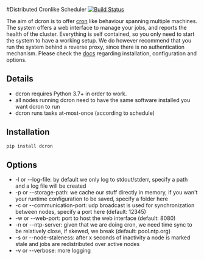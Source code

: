 #Distributed Cronlike Scheduler [![Build Status](https://travis-ci.org/witlox/dcron.svg?branch=master)](https://travis-ci.org/witlox/dcron)

The aim of dcron is to offer [cron](https://en.wikipedia.org/wiki/Cron) like behaviour spanning multiple machines. 
The system offers a web interface to manage your jobs, and reports the health of the cluster. 
Everything is self contained, so you only need to start the system to have a working setup. 
We do however recommend that you run the system behind a reverse proxy, since there is no authentication mechanism.
Please check the [docs](https://dcron.readthedocs.io) regarding installation, configuration and options.  

## Details

- dcron requires Python 3.7+ in order to work.
- all nodes running dcron need to have the same software installed you want dcron to run
- dcron runs tasks at-most-once (according to schedule)

## Installation

```bash
pip install dcron
```

## Options

- -l or --log-file: by default we only log to stdout/stderr, specify a path and a log file will be created
- -p or --storage-path: we cache our stuff directly in memory, if you wan't your runtime configuration to be saved, specify a folder here
- -c or --communication-port: udp broadcast is used for synchronization between nodes, specify a port here (default: 12345)
- -w or --web-port: port to host the web interface (default: 8080)
- -n or --ntp-server: given that we are doing cron, we need time sync to be relatively close, if skewed, we break (default: pool.ntp.org) 
- -s or --node-staleness: after x seconds of inactivity a node is marked stale and jobs are redistributed over active nodes
- -v or --verbose: more logging